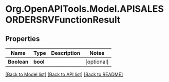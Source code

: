 # Org.OpenAPITools.Model.APISALESORDERSRVFunctionResult

## Properties

Name | Type | Description | Notes
------------ | ------------- | ------------- | -------------
**Boolean** | **bool** |  | [optional] 

[[Back to Model list]](../README.md#documentation-for-models) [[Back to API list]](../README.md#documentation-for-api-endpoints) [[Back to README]](../README.md)


